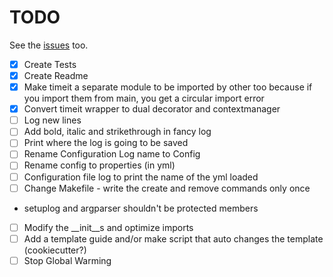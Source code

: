 # TODO
See the [issues](https://github.com/drkostas/starter/issues) too.
- [X] Create Tests
- [X] Create Readme
- [X] Make timeit a separate module to be imported by other too because if you import them from main, you get a circular import error
- [X] Convert timeit wrapper to dual decorator and contextmanager
- [ ] Log new lines
- [ ] Add bold, italic and strikethrough in fancy log
- [ ] Print where the log is going to be saved
- [ ] Rename Configuration Log name to Config
- [ ] Rename config to properties (in yml)
- [ ] Configuration file log to print the name of the yml loaded
- [ ] Change Makefile - write the create and remove commands only once
- setuplog and argparser shouldn't be protected members
- [ ] Modify the __init__s and optimize imports
- [ ] Add a template guide and/or make script that auto changes the template (cookiecutter?)
- [ ] Stop Global Warming
